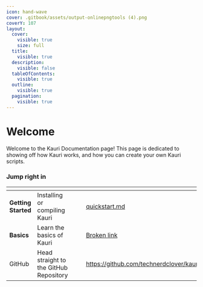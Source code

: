 ```yaml
---
icon: hand-wave
cover: .gitbook/assets/output-onlinepngtools (4).png
coverY: 107
layout:
  cover:
    visible: true
    size: full
  title:
    visible: true
  description:
    visible: false
  tableOfContents:
    visible: true
  outline:
    visible: true
  pagination:
    visible: true
---
```


# Welcome

Welcome to the Kauri Documentation page!  This page is dedicated to showing off how Kauri works, and how you can create your own Kauri scripts.

### Jump right in

<table data-view="cards"><thead><tr><th></th><th></th><th data-hidden data-card-cover data-type="files"></th><th data-hidden></th><th data-hidden data-card-target data-type="content-ref"></th></tr></thead><tbody><tr><td><strong>Getting Started</strong></td><td>Installing or compiling Kauri</td><td></td><td></td><td><a href="getting-started/quickstart.md">quickstart.md</a></td></tr><tr><td><strong>Basics</strong></td><td>Learn the basics of Kauri</td><td></td><td></td><td><a href="broken-reference">Broken link</a></td></tr><tr><td>GitHub</td><td>Head straight to the GitHub Repository</td><td></td><td></td><td><a href="https://github.com/technerdclover/kauri">https://github.com/technerdclover/kauri</a></td></tr></tbody></table>
